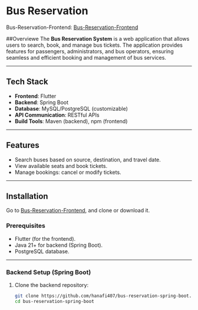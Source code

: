 # Bus Reservation
Bus-Reservation-Frontend: [Bus-Reservation-Frontend](https://github.com/hanafi407/bus_reservation_flutter)

##Overviewe
The **Bus Reservation System** is a web application that allows users to search, book, and manage bus tickets. The application provides features for passengers, administrators, and bus operators, ensuring seamless and efficient booking and management of bus services.

---

## Tech Stack

- **Frontend**: Flutter
- **Backend**: Spring Boot
- **Database**: MySQL/PostgreSQL (customizable)
- **API Communication**: RESTful APIs
- **Build Tools**: Maven (backend), npm (frontend)

---

## Features
- Search buses based on source, destination, and travel date.
- View available seats and book tickets.
- Manage bookings: cancel or modify tickets.

---

## Installation
Go to [Bus-Reservation-Frontend](https://github.com/hanafi407/bus_reservation_flutter), and clone or download it.
### Prerequisites
- Flutter (for the frontend).
- Java 21+ for backend (Spring Boot).
- PostgreSQL database.

---

### Backend Setup (Spring Boot)

1. Clone the backend repository:
   ```bash
   git clone https://github.com/hanafi407/bus-reservation-spring-boot.git
   cd bus-reservation-spring-boot
